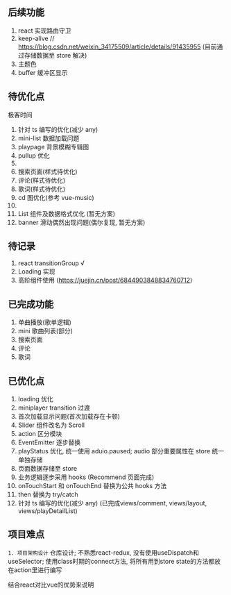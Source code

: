 ## 后续功能

1.  react 实现路由守卫
2.  keep-alive // https://blog.csdn.net/weixin_34175509/article/details/91435955 (目前通过存储数据至 store 解决)
3.  主题色
4.  buffer 缓冲区显示

## 待优化点

极客时间

1. 针对 ts 编写的优化(减少 any)
2. mini-list 数据加载问题
3. playpage 背景模糊专辑图
4. pullup 优化
5. 
6. 搜索页面(样式待优化)
7. 评论(样式待优化)
8. 歌词(样式待优化)
9.  cd 图优化(参考 vue-music)
10. 
11. List 组件及数据格式优化 (暂无方案)
12. banner 滑动偶然出现问题(偶尔复现, 暂无方案)

## 待记录

1. react transitionGroup √
2. Loading 实现
3. 高阶组件使用 (https://juejin.cn/post/6844903848834760712)

## 已完成功能

1. 单曲播放(歌单逻辑)
2. mini 歌曲列表(部分)
3. 搜索页面
4. 评论
5. 歌词

## 已优化点

1. loading 优化
2. miniplayer transition 过渡
3. 首次加载显示问题(首次加载存在卡顿)
4. Slider 组件改名为 Scroll
5. action 区分模块
6. EventEmitter 逐步替换
7. playStatus 优化, 统一使用 aduio.paused; audio 部分重要属性在 store 统一单独存储
8. 页面数据存储至 store
9. 业务逻辑逐步采用 hooks (Recommend 页面完成)
10. onTouchStart 和 onTouchEnd 替换为公共 hooks 方法
11. then 替换为 try/catch
12. 针对 ts 编写的优化(减少 any) (已完成views/comment, views/layout, views/playDetailList)



## 项目难点
```1. 项目架构设计```
仓库设计; 不熟悉react-redux, 没有使用useDispatch和useSelector; 使用class时期的connect方法, 将所有用到store state的方法都放在action里进行编写

结合react对比vue的优势来说明